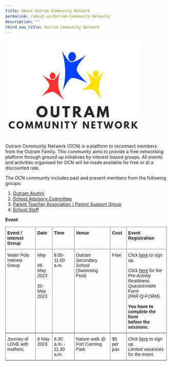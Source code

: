 ```yaml
---
title: About Outram Community Network
permalink: /about-us/Outram-Community-Network/
description: ""
third_nav_title: Outram Community Network
---
```

![Outram Community Network](/images/About%20us/About%20us/ocn_logo.jpeg)

Outram Community Network (OCN) is a platform to reconnect members from the Outram Family. This community aims to provide a free networking platform through ground up initiatives by interest-based groups. All events and activities organised for OCN will be made available for free or at a discounted rate.  

The OCN community includes past and present members from the following groups:

1. [Outram Alumni](/about-us/Outram-Alumni/Outram-Alumni/)
2. [School Advisory Committee](/about-us/School-Advisory-Committee/)
3. [Parent Teacher Association / Parent Support Group](/about-us/Parent-Support-Group/)
4. [School Staff](/about-us/School-Staff/)

**Event**

<style type="text/css">
.tg  {border-collapse:collapse;border-spacing:0;}
.tg td{border-color:black;border-style:solid;border-width:1px;font-family:Arial, sans-serif;font-size:14px;
  overflow:hidden;padding:10px 5px;word-break:normal;}
.tg th{border-color:black;border-style:solid;border-width:1px;font-family:Arial, sans-serif;font-size:14px;
  font-weight:normal;overflow:hidden;padding:10px 5px;word-break:normal;}
.tg .tg-0pky{border-color:inherit;text-align:left;vertical-align:top}
</style>
<table class="tg">
<thead>
  <tr>
    <th class="tg-0pky"><span style="font-weight:bold">Event / Interest Group</span></th>
    <th class="tg-0pky"><span style="font-weight:bold">Date</span></th>
    <th class="tg-0pky"><span style="font-weight:bold">Time</span></th>
    <th class="tg-0pky"><span style="font-weight:bold">Venue</span></th>
    <th class="tg-0pky"><span style="font-weight:bold">Cost</span></th>
    <th class="tg-0pky"><span style="font-weight:bold">Event Registration</span></th>
  </tr>
</thead>
<tbody>
  <tr>
    <td class="tg-0pky">Water Polo Interest Group</td>
    <td class="tg-0pky">May<br><br>06 May<br>2023<br><br>20 May<br>2023<br></td>
    <td class="tg-0pky">8.00-11.00 a.m.</td>
    <td class="tg-0pky">Outram Secondary School <br>(Swimming Pool)</td>
    <td class="tg-0pky">Free</td>
    <td class="tg-0pky">Click <a rel="noopener noreferrer" target="_blank" href="https://docs.google.com/forms/d/e/1FAIpQLSfw0DcGKJdd7j2nzjExBK9CQ-8Qj9zYVjh7JpLxKqkfwj_HBA/viewform">here</a> to sign up.<br><br>Click <a rel="noopener noreferrer" target="_blank" href="https://drive.google.com/file/d/19X9FplqGXE32SfrFE7sQ_lTpqClZTQ7h/view">here</a> for the Pre-Activity <br>Readiness Questionnaire Form<br>(PAR-Q-FORM).<br><br><span style="font-weight:bold">You have to complete the form </span><br><span style="font-weight:bold">before the sessions.</span></td>
  </tr>
  <tr>
    <td class="tg-0pky">Journey of LOVE with mothers</td>
    <td class="tg-0pky">6 May 2023</td>
    <td class="tg-0pky">8.30 a.m. - 11.30 a.m.</td>
    <td class="tg-0pky">Nature walk @ Fort Canning Park</td>
    <td class="tg-0pky">$5 per pax</td>
    <td class="tg-0pky">Click <a rel="noopener noreferrer" target="_blank" href="https://docs.google.com/forms/d/e/1FAIpQLSdQU7ZN_37Uw_vedUtVOGWlUT2YjyPkwnA8f0G9ODPb8_13Ug/viewform">here</a> to sign up.<br>Limited vacancies for the event.</td>
  </tr>
</tbody>
</table>

<!--

| Event / Interest Group                                                                                   | Date                         | Time            | Venue                                                                                     | Cost | Event Registration                                                                                                                                       |
|----------------------------------------------------------------------------------------------------------|------------------------------|-----------------|-------------------------------------------------------------------------------------------|------|----------------------------------------------------------------------------------------------------------------------------------------------------------|
 Water Polo Interest Group                                                                                | Month of April: <br><br> 15 April 2023 <br><br> 29 April 2023 <br> <br> May: <br> <br> 2nd and 4th Saturday of the month | 8.00-11.00 a.m. | Outram Secondary School  (Swimming Pool)                                                  | Free | Click [here](https://forms.gle/netmWKjPCowDzgHm9) to sign up.  <br><br> Click [here](https://drive.google.com/file/d/19X9FplqGXE32SfrFE7sQ_lTpqClZTQ7h/view) for the Pre-Activity  Readiness Questionnaire Form (PAR-Q-FORM).  **You have to complete the form  before the sessions.** |
|                                                                                                          |                              |                 |                                                                                           |      |                                                                                                                                                          |


-->



		
		
<!--
<table style="border-collapse:collapse;border:none;mso-border-alt:solid windowtext .5pt;
 mso-yfti-tbllook:1184;mso-padding-alt:0in 5.4pt 0in 5.4pt" cellpadding="0" cellspacing="0" border="1" class="MsoTableGrid"><tbody><tr style="mso-yfti-irow:0;mso-yfti-firstrow:yes"><td style="width:107.6pt;border:solid windowtext 1.0pt;
  mso-border-alt:solid windowtext .5pt;padding:0in 5.4pt 0in 5.4pt" valign="top" width="143"><p style="margin:0in;mso-add-space:auto;
  text-align:justify;text-justify:inter-ideograph;line-height:normal" class="MsoListParagraphCxSpFirst"><b><span style="font-size:12.0pt;font-family:&quot;Arial&quot;,sans-serif;mso-no-proof:yes">Event / Interest Group</span></b></p></td><td style="width:72.15pt;border:solid windowtext 1.0pt;
  border-left:none;mso-border-left-alt:solid windowtext .5pt;mso-border-alt:
  solid windowtext .5pt;padding:0in 5.4pt 0in 5.4pt" valign="top" width="96"><p style="margin:0in;mso-add-space:auto;
  text-align:justify;text-justify:inter-ideograph;line-height:normal" class="MsoListParagraphCxSpMiddle"><b><span style="font-size:12.0pt;font-family:&quot;Arial&quot;,sans-serif;mso-no-proof:yes">Date</span></b></p></td><td style="width:45.0pt;border:solid windowtext 1.0pt;
  border-left:none;mso-border-left-alt:solid windowtext .5pt;mso-border-alt:
  solid windowtext .5pt;padding:0in 5.4pt 0in 5.4pt" valign="top" width="60"><p style="margin:0in;mso-add-space:auto;
  text-align:justify;text-justify:inter-ideograph;line-height:normal" class="MsoListParagraphCxSpMiddle"><b><span style="font-size:12.0pt;font-family:&quot;Arial&quot;,sans-serif;mso-no-proof:yes">Time</span></b></p></td><td style="width:1.25in;border:solid windowtext 1.0pt;
  border-left:none;mso-border-left-alt:solid windowtext .5pt;mso-border-alt:
  solid windowtext .5pt;padding:0in 5.4pt 0in 5.4pt" valign="top" width="120"><p style="margin:0in;mso-add-space:auto;
  text-align:justify;text-justify:inter-ideograph;line-height:normal" class="MsoListParagraphCxSpMiddle"><b><span style="font-size:12.0pt;font-family:&quot;Arial&quot;,sans-serif;mso-no-proof:yes">Venue</span></b></p></td><td style="width:45.0pt;border:solid windowtext 1.0pt;
  border-left:none;mso-border-left-alt:solid windowtext .5pt;mso-border-alt:
  solid windowtext .5pt;padding:0in 5.4pt 0in 5.4pt" valign="top" width="60"><p style="margin:0in;mso-add-space:auto;
  text-align:justify;text-justify:inter-ideograph;line-height:normal" class="MsoListParagraphCxSpMiddle"><b><span style="font-size:12.0pt;font-family:&quot;Arial&quot;,sans-serif;mso-no-proof:yes">Cost</span></b></p></td><td style="width:107.75pt;border:solid windowtext 1.0pt;
  border-left:none;mso-border-left-alt:solid windowtext .5pt;mso-border-alt:
  solid windowtext .5pt;padding:0in 5.4pt 0in 5.4pt" valign="top" width="144"><p style="margin:0in;mso-add-space:auto;
  text-align:justify;text-justify:inter-ideograph;line-height:normal" class="MsoListParagraphCxSpLast"><b><span style="font-size:12.0pt;font-family:&quot;Arial&quot;,sans-serif;mso-no-proof:yes">Event Registration</span></b></p></td></tr><tr style="mso-yfti-irow:1"><td style="width:107.6pt;border:solid windowtext 1.0pt;
  border-top:none;mso-border-top-alt:solid windowtext .5pt;mso-border-alt:solid windowtext .5pt;
  padding:0in 5.4pt 0in 5.4pt" valign="top" width="143"><p style="margin:0in;mso-add-space:auto;
  text-align:justify;text-justify:inter-ideograph;line-height:normal" class="MsoListParagraphCxSpFirst"><span style="font-family:&quot;Arial&quot;,sans-serif;color:#202124;background:white">Environmental and Sustainability Programme - Food Rescue, upcycling booths, Amazing Environmental Race&nbsp;</span></p><p style="margin:0in;mso-add-space:auto;
  text-align:justify;text-justify:inter-ideograph;line-height:normal" class="MsoListParagraphCxSpMiddle"><span style="font-size:12.0pt;font-family:&quot;Arial&quot;,sans-serif;color:#202124;
  background:white;mso-no-proof:yes">&nbsp;</span></p><p style="margin:0in;mso-add-space:auto;
  text-align:justify;text-justify:inter-ideograph;line-height:normal" class="MsoListParagraphCxSpMiddle"><span style="font-size:12.0pt;font-family:&quot;Arial&quot;,sans-serif;mso-no-proof:yes">&nbsp;</span></p></td><td style="width:72.15pt;border-top:none;border-left:
  none;border-bottom:solid windowtext 1.0pt;border-right:solid windowtext 1.0pt;
  mso-border-top-alt:solid windowtext .5pt;mso-border-left-alt:solid windowtext .5pt;
  mso-border-alt:solid windowtext .5pt;padding:0in 5.4pt 0in 5.4pt" valign="top" width="96"><p style="margin:0in;mso-add-space:auto;
  text-align:justify;text-justify:inter-ideograph;line-height:normal" class="MsoListParagraphCxSpMiddle"><span style="font-family:&quot;Arial&quot;,sans-serif;mso-fareast-font-family:&quot;Times New Roman&quot;;
  color:black">11 March 2023</span><span style="font-size:12.0pt;font-family:
  &quot;Arial&quot;,sans-serif;mso-no-proof:yes"></span></p></td><td style="width:45.0pt;border-top:none;border-left:none;
  border-bottom:solid windowtext 1.0pt;border-right:solid windowtext 1.0pt;
  mso-border-top-alt:solid windowtext .5pt;mso-border-left-alt:solid windowtext .5pt;
  mso-border-alt:solid windowtext .5pt;padding:0in 5.4pt 0in 5.4pt" valign="top" width="60"><p style="margin:0in;mso-add-space:auto;
  text-align:justify;text-justify:inter-ideograph;line-height:normal" class="MsoListParagraphCxSpMiddle"><span style="font-family:&quot;Arial&quot;,sans-serif;mso-fareast-font-family:&quot;Times New Roman&quot;;
  color:black">9am to 11am</span><span style="font-size:12.0pt;font-family:
  &quot;Arial&quot;,sans-serif;mso-no-proof:yes"></span></p></td><td style="width:1.25in;border-top:none;border-left:
  none;border-bottom:solid windowtext 1.0pt;border-right:solid windowtext 1.0pt;
  mso-border-top-alt:solid windowtext .5pt;mso-border-left-alt:solid windowtext .5pt;
  mso-border-alt:solid windowtext .5pt;padding:0in 5.4pt 0in 5.4pt" valign="top" width="120"><p style="margin:0in;mso-add-space:auto;
  text-align:justify;text-justify:inter-ideograph;line-height:normal" class="MsoListParagraphCxSpMiddle"><span style="font-family:&quot;Arial&quot;,sans-serif;mso-fareast-font-family:&quot;Times New Roman&quot;;
  color:black">Blk 538 Upper Cross Street #05-261 Singapore 050538 (5mins from Chinatown MRT Station)</span><span style="font-size:12.0pt;font-family:&quot;Arial&quot;,sans-serif;
  mso-no-proof:yes"></span></p></td><td style="width:45.0pt;border-top:none;border-left:none;
  border-bottom:solid windowtext 1.0pt;border-right:solid windowtext 1.0pt;
  mso-border-top-alt:solid windowtext .5pt;mso-border-left-alt:solid windowtext .5pt;
  mso-border-alt:solid windowtext .5pt;padding:0in 5.4pt 0in 5.4pt" valign="top" width="60"><p style="margin:0in;mso-add-space:auto;
  text-align:justify;text-justify:inter-ideograph;line-height:normal" class="MsoListParagraphCxSpMiddle"><span style="font-size:12.0pt;font-family:&quot;Arial&quot;,sans-serif;mso-no-proof:yes">Free</span></p></td><td style="width:107.75pt;border-top:none;border-left:
  none;border-bottom:solid windowtext 1.0pt;border-right:solid windowtext 1.0pt;
  mso-border-top-alt:solid windowtext .5pt;mso-border-left-alt:solid windowtext .5pt;
  mso-border-alt:solid windowtext .5pt;padding:0in 5.4pt 0in 5.4pt" valign="top" width="144"><p style="margin:0in;mso-add-space:auto;
  text-align:justify;text-justify:inter-ideograph;line-height:normal" class="MsoListParagraphCxSpMiddle"><span style="font-family:&quot;Arial&quot;,sans-serif;mso-fareast-font-family:&quot;Times New Roman&quot;;
  color:black">Click </span><a href="https://forms.gle/WVtRpcMS73VGE7Qr7"><span style="font-family:&quot;Arial&quot;,sans-serif;mso-fareast-font-family:&quot;Times New Roman&quot;">here</span></a><span style="font-family:&quot;Arial&quot;,sans-serif;mso-fareast-font-family:&quot;Times New Roman&quot;;
  color:black"> to sign up</span></p><p style="margin:0in;mso-add-space:auto;
  text-align:justify;text-justify:inter-ideograph;line-height:normal" class="MsoListParagraphCxSpMiddle"><span style="font-family:&quot;Arial&quot;,sans-serif;mso-fareast-font-family:&quot;Times New Roman&quot;;
  color:black">&nbsp;</span></p><p style="margin:0in;mso-add-space:auto;
  text-align:justify;text-justify:inter-ideograph;line-height:normal" class="MsoListParagraphCxSpMiddle"><span style="font-family:&quot;Arial&quot;,sans-serif;mso-fareast-font-family:&quot;Times New Roman&quot;;
  color:black">There are <b>limited vacancies</b> available.</span></p><p style="margin:0in;mso-add-space:auto;
  text-align:justify;text-justify:inter-ideograph;line-height:normal" class="MsoListParagraphCxSpLast"><span style="font-family:&quot;Arial&quot;,sans-serif;mso-fareast-font-family:&quot;Times New Roman&quot;;
  color:black">&nbsp;</span></p></td></tr><tr style="mso-yfti-irow:2;mso-yfti-lastrow:yes"><td style="width:107.6pt;border:solid windowtext 1.0pt;
  border-top:none;mso-border-top-alt:solid windowtext .5pt;mso-border-alt:solid windowtext .5pt;
  padding:0in 5.4pt 0in 5.4pt" valign="top" width="143"><p style="margin:0in;mso-add-space:auto;
  text-align:justify;text-justify:inter-ideograph;line-height:normal" class="MsoListParagraphCxSpFirst"><span style="font-family:&quot;Arial&quot;,sans-serif;color:#202124;background:white">Water Polo Interest Group</span></p></td><td style="width:72.15pt;border-top:none;border-left:
  none;border-bottom:solid windowtext 1.0pt;border-right:solid windowtext 1.0pt;
  mso-border-top-alt:solid windowtext .5pt;mso-border-left-alt:solid windowtext .5pt;
  mso-border-alt:solid windowtext .5pt;padding:0in 5.4pt 0in 5.4pt" valign="top" width="96"><p style="margin:0in;mso-add-space:auto;
  text-align:justify;text-justify:inter-ideograph;line-height:normal" class="MsoListParagraphCxSpMiddle"><span style="font-family:&quot;Arial&quot;,sans-serif;mso-fareast-font-family:&quot;Times New Roman&quot;;
  color:black">11 March 2023</span></p><p style="margin:0in;mso-add-space:auto;
  text-align:justify;text-justify:inter-ideograph;line-height:normal" class="MsoListParagraphCxSpMiddle"><span style="font-family:&quot;Arial&quot;,sans-serif;mso-fareast-font-family:&quot;Times New Roman&quot;;
  color:black">&nbsp;</span></p><p style="margin:0in;mso-add-space:auto;
  text-align:justify;text-justify:inter-ideograph;line-height:normal" class="MsoListParagraphCxSpMiddle"><span style="font-family:&quot;Arial&quot;,sans-serif;mso-fareast-font-family:&quot;Times New Roman&quot;;
  color:black">25 March 2023</span></p></td><td style="width:45.0pt;border-top:none;border-left:none;
  border-bottom:solid windowtext 1.0pt;border-right:solid windowtext 1.0pt;
  mso-border-top-alt:solid windowtext .5pt;mso-border-left-alt:solid windowtext .5pt;
  mso-border-alt:solid windowtext .5pt;padding:0in 5.4pt 0in 5.4pt" valign="top" width="60"><p style="margin:0in;mso-add-space:auto;
  text-align:justify;text-justify:inter-ideograph;line-height:normal" class="MsoListParagraphCxSpMiddle"><span style="font-family:&quot;Arial&quot;,sans-serif;mso-fareast-font-family:&quot;Times New Roman&quot;;
  color:black">8am – 11am</span></p></td><td style="width:1.25in;border-top:none;border-left:
  none;border-bottom:solid windowtext 1.0pt;border-right:solid windowtext 1.0pt;
  mso-border-top-alt:solid windowtext .5pt;mso-border-left-alt:solid windowtext .5pt;
  mso-border-alt:solid windowtext .5pt;padding:0in 5.4pt 0in 5.4pt" valign="top" width="120"><p style="margin:0in;mso-add-space:auto;
  text-align:justify;text-justify:inter-ideograph;line-height:normal" class="MsoListParagraphCxSpMiddle"><span style="font-family:&quot;Arial&quot;,sans-serif;mso-fareast-font-family:&quot;Times New Roman&quot;;
  color:black">Outram Secondary School – Swimming Pool</span></p></td><td style="width:45.0pt;border-top:none;border-left:none;
  border-bottom:solid windowtext 1.0pt;border-right:solid windowtext 1.0pt;
  mso-border-top-alt:solid windowtext .5pt;mso-border-left-alt:solid windowtext .5pt;
  mso-border-alt:solid windowtext .5pt;padding:0in 5.4pt 0in 5.4pt" valign="top" width="60"><p style="margin:0in;mso-add-space:auto;
  text-align:justify;text-justify:inter-ideograph;line-height:normal" class="MsoListParagraphCxSpMiddle"><span style="font-size:12.0pt;font-family:&quot;Arial&quot;,sans-serif;mso-no-proof:yes">Free</span></p></td><td style="width:107.75pt;border-top:none;border-left:
  none;border-bottom:solid windowtext 1.0pt;border-right:solid windowtext 1.0pt;
  mso-border-top-alt:solid windowtext .5pt;mso-border-left-alt:solid windowtext .5pt;
  mso-border-alt:solid windowtext .5pt;padding:0in 5.4pt 0in 5.4pt" valign="top" width="144"><p style="margin:0in;mso-add-space:auto;
  text-align:justify;text-justify:inter-ideograph;line-height:normal" class="MsoListParagraphCxSpMiddle"><span style="font-family:&quot;Arial&quot;,sans-serif;mso-fareast-font-family:&quot;Times New Roman&quot;;
  color:black">Click </span><a href="https://forms.gle/netmWKjPCowDzgHm9"><span style="font-family:&quot;Arial&quot;,sans-serif;mso-fareast-font-family:&quot;Times New Roman&quot;">here</span></a><span style="font-family:&quot;Arial&quot;,sans-serif;mso-fareast-font-family:&quot;Times New Roman&quot;;
  color:black"> to sign up</span></p><p style="margin:0in;mso-add-space:auto;
  text-align:justify;text-justify:inter-ideograph;line-height:normal" class="MsoListParagraphCxSpMiddle"><span style="font-family:&quot;Arial&quot;,sans-serif;mso-fareast-font-family:&quot;Times New Roman&quot;;
  color:black">&nbsp;</span></p><p style="margin:0in;mso-add-space:auto;
  text-align:justify;text-justify:inter-ideograph;line-height:normal" class="MsoListParagraphCxSpLast"><span style="font-family:&quot;Arial&quot;,sans-serif;mso-fareast-font-family:&quot;Times New Roman&quot;;
  color:black">Click </span><a href="https://drive.google.com/file/d/19X9FplqGXE32SfrFE7sQ_lTpqClZTQ7h/view?usp=share_link"><span style="font-family:&quot;Arial&quot;,sans-serif;mso-fareast-font-family:&quot;Times New Roman&quot;">here</span></a><span style="font-family:&quot;Arial&quot;,sans-serif;mso-fareast-font-family:&quot;Times New Roman&quot;;
  color:black"> for the Pre-Activity Readiness Questionnaire Form (PAR-Q-FORM). You will have to complete the form before the sessions.</span></p><p style="margin-bottom:0in;line-height:normal" class="MsoNormal"><i style="mso-bidi-font-style:normal"><span style="font-size:12.0pt;font-family:
  &quot;Verdana&quot;,sans-serif;mso-fareast-font-family:Verdana;mso-bidi-font-family:
  Verdana">&nbsp;</span></i></p><p style="margin:0in;mso-add-space:auto;line-height:
  normal" class="MsoListParagraph"><span style="font-family:&quot;Arial&quot;,sans-serif;mso-fareast-font-family:
  &quot;Times New Roman&quot;;color:black">&nbsp;</span></p></td></tr></tbody></table>
-->